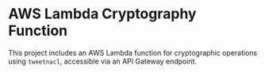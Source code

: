 # AWS Lambda Cryptography Function

This project includes an AWS Lambda function for cryptographic operations using `tweetnacl`, accessible via an API Gateway endpoint.
